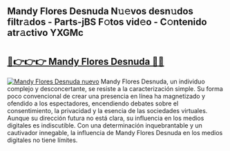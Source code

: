 ## Mandy Flores Desnuda N𝚞𝚎vos desn𝚞dos filtr𝚊dos - Parts-jBS F𝚘tos vid𝚎o - C𝚘ntenido atr𝚊ctivo YXGMc

# <h2><a href="http://mbb7zwq.tromn.icu/?c=Mandy+Flores+Desnuda">🔗👉👉👉 Mandy Flores Desnuda 🔗🔗</a></h2>

[![Mandy Flores Desnuda nuevo](https://i.imgur.com/pEAQMta.gif)](http://mbb7zwq.tromn.icu/?c=Mandy+Flores+Desnuda)
Mandy Flores Desnuda, un individuo complejo y desconcertante, se resiste a la caracterización simple. Su forma poco convencional de crear una presencia en línea ha magnetizado y ofendido a los espectadores, encendiendo debates sobre el consentimiento, la privacidad y la esencia de las sociedades virtuales. Aunque su dirección futura no está clara, su influencia en los medios digitales es indiscutible. Con una determinación inquebrantable y un cautivador innegable, la influencia de Mandy Flores Desnuda en los medios digitales no tiene límites.
